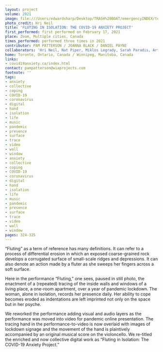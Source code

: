 ```yaml
---
layout: project
volume: 2021
image: file:///Users/edwardsharp/Desktop/TRASH%20BOAT/emergencyINDEX/ten_plus/guts/Links/1663534537778__Fluting_in_Isolation__The_COVID_19_Anxiety_Project--Pam_Patterson__Joanna_Black__Daniel_Payne.jpg
photo_credit: Hri Neil
title: 'FLUTING IN ISOLATION: THE COVID-19 ANXIETY PROJECT'
first_performed: first performed on February 17, 2021
place: Zoom, Multiple cities, Canada
times_performed: performed three times in 2021
contributor: PAM PATTERSON / JOANNA BLACK / DANIEL PAYNE
collaborators: 'Hri Neil, Nat Piper, Miklos Legrady, Sarah Paradis, Artur Kivilaht '
home: Toronto, Ontario, Canada / Winnipeg, Manitoba, Canada
links:
- covid19anxiety.ca/index.html
contact: pampatterson@wiaprojects.com
footnote: ''
tags:
- anxiety
- collective
- coping
- COVID-19
- coronavirus
- digital
- hand
- isolation
- life
- music
- pandemic
- presence
- surface
- trace
- video
- wall
- window
- anxiety
- collective
- coping
- COVID-19
- coronavirus
- digital
- hand
- isolation
- life
- music
- pandemic
- presence
- surface
- trace
- video
- wall
- window
pages: 324-325
---
```


“Fluting” as a term of reference has many definitions. It can refer to a process of differential erosion in which an exposed coarse-grained rock develops a corrugated surface of small-scale ridges and depressions. It can also denote an action made by a fluter as she sweeps her fingers across a soft surface. 

Here in the performance “Fluting,” one sees, paused in still photo, the enactment of a (repeated) tracing of the inside walls and windows of a living place, a one-room apartment, over a year of pandemic lockdown. The woman, alone in isolation, records her presence daily. Her ability to cope becomes eroded as indentations are left imprinted not only on the space but in her psyche. 

We reworked the performance adding visual and audio layers as the performance was moved into video for pandemic online presentation. The tracing hand in the performance-to-video is now overlaid with images of lockdown signage and the movement of the hand is plaintively accompanied by an original musical score on the violoncello. We re-titled the enriched and now collective digital work as “Fluting in Isolation: The COVID-19 Anxiety Project.”